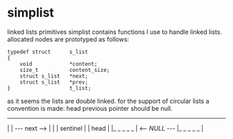 # simplist
linked lists primitives
simplist contains functions I use to handle linked lists. allocated nodes are prototyped as follows:
```
typedef	struct		s_list
{
	void			*content;
	size_t			content_size;
	struct s_list	*next;
	struct s_list	*prev;
}					t_list;
```
as it seems the lists are double linked.
for the support of circular lists a convention is made: head previous pointer should be null.
_ _ _ _ _ _               _ _ _ _ _ _
|          | --- next --> |          |
| sentinel |              |   head   |
|_ _ _ _ _ | <-- *NULL* --- |_ _ _ _ _ |
